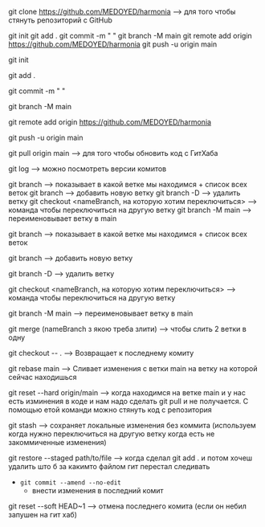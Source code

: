 git clone https://github.com/MEDOYED/harmonia --> для того чтобы стянуть репозиторий с GitHub

git init git add . git commit -m " " git branch -M main git remote add origin https://github.com/MEDOYED/harmonia git push -u origin main

git init

git add .

git commit -m " "

git branch -M main

git remote add origin https://github.com/MEDOYED/harmonia

git push -u origin main

git pull origin main --> для того чтобы обновить код с ГитХаба

git log --> можно посмотреть версии комитов

git branch --> показывает в какой ветке мы находимся + список всех веток git branch --> добавить новую ветку git branch -D --> удалить ветку git checkout <nameBranch, на которую хотим переключиться> --> команда чтобы переключиться на другую ветку git branch -M main --> переименовывает ветку в main

git branch --> показывает в какой ветке мы находимся + список всех веток

git branch --> добавить новую ветку

git branch -D --> удалить ветку

git checkout <nameBranch, на которую хотим переключиться> --> команда чтобы переключиться на другую ветку

git branch -M main --> переименовывает ветку в main

git merge (nameBranch з якою треба злити) --> чтобы слить 2 ветки в одну

git checkout -- . --> Возвращает к последнему комиту

git rebase main --> Сливает изменения с ветки main на ветку на которой сейчас находишься

git reset --hard origin/main --> когда находимся на ветке main и у нас есть изминения в коде и нам надо сделать git pull и не получается. С помощью етой команди можно стянуть код с репозитория

git stash --> сохраняет локальные изменения без коммита
(используем когда нужно переключиться на другую ветку когда есть не закоммиченные изменения)

git restore --staged path/to/file --> когда сделал git add . и потом хочеш удалить што б за какимто файлом гит перестал следивать

- `git commit --amend --no-edit`
  - внести изменения в последний комит

git reset --soft HEAD~1 --> отмена последнего комита (если он небил запушен на гит хаб)
